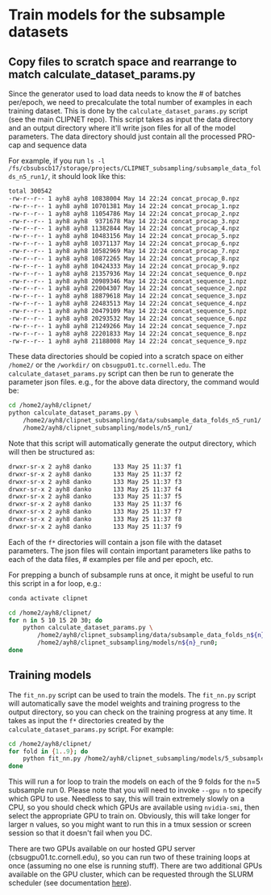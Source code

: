 # Train models for the subsample datasets

## Copy files to scratch space and rearrange to match calculate_dataset_params.py

Since the generator used to load data needs to know the # of batches per/epoch, we need to precalculate the total number of examples in each training dataset. This is done by the `calculate_dataset_params.py` script (see the main CLIPNET repo). This script takes as input the data directory and an output directory where it'll write json files for all of the model parameters. The data directory should just contain all the processed PRO-cap and sequence data

For example, if you run `ls -l /fs/cbsubscb17/storage/projects/CLIPNET_subsampling/subsample_data_folds_n5_run1/`, it should look like this:

```bash
total 300542
-rw-r--r-- 1 ayh8 ayh8 10838004 May 14 22:24 concat_procap_0.npz
-rw-r--r-- 1 ayh8 ayh8 10701381 May 14 22:24 concat_procap_1.npz
-rw-r--r-- 1 ayh8 ayh8 11054786 May 14 22:24 concat_procap_2.npz
-rw-r--r-- 1 ayh8 ayh8  9371678 May 14 22:24 concat_procap_3.npz
-rw-r--r-- 1 ayh8 ayh8 11382844 May 14 22:24 concat_procap_4.npz
-rw-r--r-- 1 ayh8 ayh8 10483156 May 14 22:24 concat_procap_5.npz
-rw-r--r-- 1 ayh8 ayh8 10371137 May 14 22:24 concat_procap_6.npz
-rw-r--r-- 1 ayh8 ayh8 10582969 May 14 22:24 concat_procap_7.npz
-rw-r--r-- 1 ayh8 ayh8 10872265 May 14 22:24 concat_procap_8.npz
-rw-r--r-- 1 ayh8 ayh8 10424333 May 14 22:24 concat_procap_9.npz
-rw-r--r-- 1 ayh8 ayh8 21357936 May 14 22:24 concat_sequence_0.npz
-rw-r--r-- 1 ayh8 ayh8 20989346 May 14 22:24 concat_sequence_1.npz
-rw-r--r-- 1 ayh8 ayh8 22004307 May 14 22:24 concat_sequence_2.npz
-rw-r--r-- 1 ayh8 ayh8 18879618 May 14 22:24 concat_sequence_3.npz
-rw-r--r-- 1 ayh8 ayh8 22483513 May 14 22:24 concat_sequence_4.npz
-rw-r--r-- 1 ayh8 ayh8 20479109 May 14 22:24 concat_sequence_5.npz
-rw-r--r-- 1 ayh8 ayh8 20293532 May 14 22:24 concat_sequence_6.npz
-rw-r--r-- 1 ayh8 ayh8 21249266 May 14 22:24 concat_sequence_7.npz
-rw-r--r-- 1 ayh8 ayh8 22201833 May 14 22:24 concat_sequence_8.npz
-rw-r--r-- 1 ayh8 ayh8 21188008 May 14 22:24 concat_sequence_9.npz
```

These data directories should be copied into a scratch space on either `/home2/` or the `/workdir/` on `cbsugpu01.tc.cornell.edu`. The `calculate_dataset_params.py` script can then be run to generate the parameter json files. e.g., for the above data directory, the command would be:

```bash
cd /home2/ayh8/clipnet/
python calculate_dataset_params.py \
    /home2/ayh8/clipnet_subsampling/data/subsample_data_folds_n5_run1/ \
    /home2/ayh8/clipnet_subsampling/models/n5_run1/
```

Note that this script will automatically generate the output directory, which will then be structured as:

```bash
drwxr-sr-x 2 ayh8 danko      133 May 25 11:37 f1
drwxr-sr-x 2 ayh8 danko      133 May 25 11:37 f2
drwxr-sr-x 2 ayh8 danko      133 May 25 11:37 f3
drwxr-sr-x 2 ayh8 danko      133 May 25 11:37 f4
drwxr-sr-x 2 ayh8 danko      133 May 25 11:37 f5
drwxr-sr-x 2 ayh8 danko      133 May 25 11:37 f6
drwxr-sr-x 2 ayh8 danko      133 May 25 11:37 f7
drwxr-sr-x 2 ayh8 danko      133 May 25 11:37 f8
drwxr-sr-x 2 ayh8 danko      133 May 25 11:37 f9
```

Each of the `f*` directories will contain a json file with the dataset parameters. The json files will contain important parameters like paths to each of the data files, # examples per file and per epoch, etc.

For prepping a bunch of subsample runs at once, it might be useful to run this script in a for loop, e.g.:

```bash
conda activate clipnet

cd /home2/ayh8/clipnet/
for n in 5 10 15 20 30; do
    python calculate_dataset_params.py \
        /home2/ayh8/clipnet_subsampling/data/subsample_data_folds_n${n}_run0/ \
        /home2/ayh8/clipnet_subsampling/models/n${n}_run0;
done
```

## Training models

The `fit_nn.py` script can be used to train the models. The `fit_nn.py` script will automatically save the model weights and training progress to the output directory, so you can check on the training progress at any time. It takes as input the `f*` directories created by the `calculate_dataset_params.py` script. For example:

```bash
cd /home2/ayh8/clipnet/
for fold in {1..9}; do
    python fit_nn.py /home2/ayh8/clipnet_subsampling/models/5_subsample_run0/f${fold} --gpu 0;
done
```

This will run a for loop to train the models on each of the 9 folds for the n=5 subsample run 0. Please note that you will need to invoke `--gpu n` to specify which GPU to use. Needless to say, this will train extremely slowly on a CPU, so you should check which GPUs are available using `nvidia-smi`, then select the appropriate GPU to train on. Obviously, this will take longer for larger n values, so you might want to run this in a tmux session or screen session so that it doesn't fail when you DC.

There are two GPUs available on our hosted GPU server (cbsugpu01.tc.cornell.edu), so you can run two of these training loops at once (assuming no one else is running stuff). There are two additional GPUs available on the GPU cluster, which can be requested through the SLURM scheduler (see documentation [here](https://biohpc.cornell.edu/lab/cbsubscb_SLURM.htm)).

